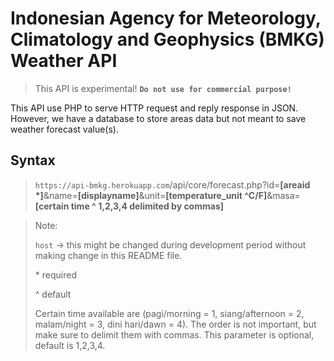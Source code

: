 # Indonesian Agency for Meteorology, Climatology and Geophysics (BMKG) Weather API

> This API is experimental!
**`Do not use for commercial purpose!`**

This API use PHP to serve HTTP request and reply response in JSON. However, we have a database to store areas data but not meant to save weather forecast value(s).

## Syntax

> `https://api-bmkg.herokuapp.com`/api/core/forecast.php?id=**[areaid \*]**&name=**[displayname]**&unit=**[temperature_unit ^C/F]**&masa=**[certain time ^ 1,2,3,4 delimited by commas]**

> Note:
>
> `host` -> this might be changed during development period without making change in this README file.
>
> \* required
>
> ^ default
>
> Certain time available are (pagi/morning = 1, siang/afternoon = 2, malam/night = 3, dini hari/dawn = 4). The order is not important, but make sure to delimit them with commas. This parameter is optional, default is 1,2,3,4.
